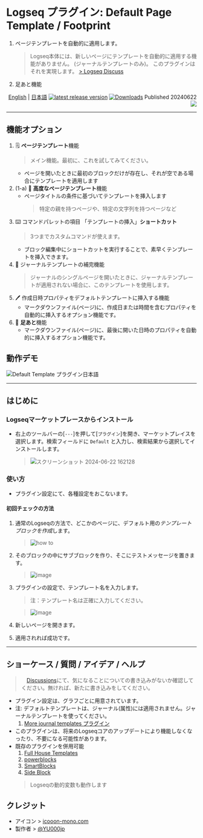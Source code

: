 # Logseq プラグイン: Default Page Template / Footprint

1. ページテンプレートを自動的に適用します。
   > Logseq本体には、新しいページにテンプレートを自動的に適用する機能がありません。 (ジャーナルテンプレートのみ)。 このプラグインはそれを実現します。 [> Logseq Discuss](https://discuss.logseq.com/t/extend-default-template-functionality/14452)
1. 足あと機能

<div align="right">

[English](https://github.com/YU000jp/logseq-plugin-default-template) | [日本語](https://github.com/YU000jp/logseq-plugin-default-template/blob/main/readme.ja.md) [![latest release version](https://img.shields.io/github/v/release/YU000jp/logseq-plugin-default-template)](https://github.com/YU000jp/logseq-plugin-default-template/releases)
[![Downloads](https://img.shields.io/github/downloads/YU000jp/logseq-plugin-default-template/total.svg)](https://github.com/YU000jp/logseq-plugin-default-template/releases) Published 20240622
<a href="https://www.buymeacoffee.com/yu000japan"><img src="https://img.buymeacoffee.com/button-api/?text=Buy me a pizza&emoji=🍕&slug=yu000japan&button_colour=FFDD00&font_colour=000000&font_family=Poppins&outline_colour=000000&coffee_colour=ffffff" /></a>
</div>

---

## 機能オプション

1. 🗒️ **ページテンプレート**機能
   > メイン機能。最初に、これを試してみてください。
   - ページを開いたときに最初のブロックだけが存在し、それが空である場合にテンプレートを適用します
1. (1-a) 📓 **高度なページテンプレート**機能
   - ページタイトルの条件に基づいてテンプレートを挿入します
     > 特定の親を持つページや、特定の文字列を持つページなど
1. ⌨️ コマンドパレットの項目 「テンプレートの挿入」**ショートカット**
   > 3つまでカスタムコマンドが使えます。
   - ブロック編集中にショートカットを実行することで、素早くテンプレートを挿入できます。
1. 📆 ジャーナルテンプレートの補完機能
   > ジャーナルのシングルページを開いたときに、ジャーナルテンプレートが適用されない場合に、このテンプレートを使用します。
1. 🖊️ 作成日時プロパティをデフォルトテンプレートに挿入する機能
   - マークダウンファイル(ページ)に、作成日または時間を含むプロパティを自動的に挿入するオプション機能です。
1. 👣 **足あと**機能
   - マークダウンファイル(ページ)に、最後に開いた日時のプロパティを自動的に挿入するオプション機能です。

## 動作デモ

![Default Template プラグイン日本語](https://github.com/YU000jp/logseq-plugin-default-template/assets/111847207/31f17b79-3b20-440a-b69f-133748476c73)

---

## はじめに

### Logseqマーケットプレースからインストール

- 右上のツールバーの[`---`]を押して[`プラグイン`]を開き、マーケットプレイスを選択します。検索フィールドに `Default` と入力し、検索結果から選択してインストールします。

  > ![スクリーンショット 2024-06-22 162128](https://github.com/YU000jp/logseq-plugin-default-template/assets/111847207/54b4ad6a-ef65-4ef6-b6ba-cd628be241ea)

### 使い方

- プラグイン設定にて、各種設定をおこないます。

#### 初回チェックの方法

1. 通常のLogseqの方法で、どこかのページに、デフォルト用の*テンプレートブロックを作成*します。

   > ![how to](https://github.com/YU000jp/logseq-plugin-default-template/assets/111847207/6b84f498-1573-4f7e-9812-be7fa818981f)
1. そのブロックの中にサブブロックを作り、そこにテストメッセージを置きます。

   > ![image](https://github.com/YU000jp/logseq-plugin-default-template/assets/111847207/6a84a83b-a62e-49bd-8303-ac1599228c54)
1. プラグインの設定で、テンプレート名を入力します。
   > 注：テンプレート名は正確に入力してください。

   > ![image](https://github.com/YU000jp/logseq-plugin-default-template/assets/111847207/e39d4775-b6e3-497c-9f19-3beb378cc648)
1. 新しいページを開きます。
1. 適用されれば成功です。

---

## ショーケース / 質問 / アイデア / ヘルプ

>　[Discussions](https://github.com/YU000jp/logseq-plugin-default-template/discussions)にて、気になることについての書き込みがないか確認してください。無ければ、新たに書き込みをしてください。
- プラグイン設定は、グラフごとに用意されています。
- 注: デフォルトテンプレートは、ジャーナル(属性)には適用されません。ジャーナルテンプレートを使ってください。
  1. [More journal templates プラグイン](https://github.com/YU000jp/logseq-plugin-weekdays-and-weekends)
- このプラグインは、将来のLogseqコアのアップデートにより機能しなくなったり、不要になる可能性があります。
- 既存のプラグインを併用可能
  1. [Full House Templates](https://github.com/stdword/logseq13-full-house-plugin)
  1. [powerblocks](https://github.com/hkgnp/logseq-powerblocks-plugin)
  1. [SmartBlocks](https://github.com/sawhney17/logseq-smartblocks)
  1. [Side Block](https://github.com/YU000jp/logseq-plugin-side-block)
  > Logseqの動的変数も動作します

## クレジット

- アイコン > [icooon-mono.com](https://icooon-mono.com/11304-%e3%82%a2%e3%83%b3%e3%82%b1%e3%83%bc%e3%83%88%e7%94%a8%e7%b4%99%e3%81%ae%e3%82%a2%e3%82%a4%e3%82%b3%e3%83%b3%e7%b4%a0%e6%9d%90/)
- 製作者 > [@YU000jp](https://github.com/YU000jp)

